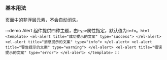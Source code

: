 ### 基本用法
页面中的非浮层元素，不会自动消失。

:::demo Alert 组件提供四种主题，由`type`属性指定，默认值为`info`。
​```html
<template>
    <el-alert
        title="成功提示的文案"
        type="success">
    </el-alert>
    <el-alert
        title="消息提示的文案"
        type="info">
    </el-alert>
    <el-alert
        title="警告提示的文案"
        type="warning">
    </el-alert>
    <el-alert
        title="错误提示的文案"
        type="error">
    </el-alert>
</template>
​```
:::